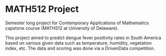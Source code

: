 # MATH512 Project
Semester long project for Contemporary Applications of Mathematics capstone course (MATH512 at University of Delaware).

This project aimed to predict dengue fever positivity rates in South America based on various given data such as temperature, humidity, vegetation index, etc. The data and scoring was done via a DrivenData competition.
